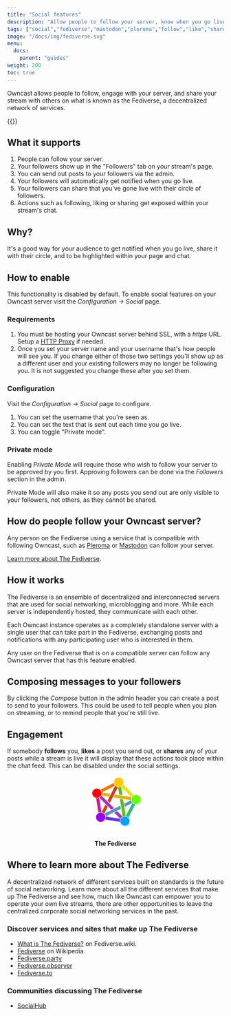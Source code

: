 ```yaml
---
title: "Social features"
description: "Allow people to follow your server, know when you go live, share and interact with your stream."
tags: ["social","fediverse","mastodon","pleroma","follow","like","share","followers"]
image: "/docs/img/fediverse.svg"
menu:
  docs:
    parent: "guides"
weight: 200
toc: true
---
```


Owncast allows people to follow, engage with your server, and share your stream with others on what is known as the Fediverse, a decentralized network of services.

{{<versionsupport feature="Social functionality" version="0.0.11">}}

## What it supports

1. People can follow your server.
1. Your followers show up in the "Followers" tab on your stream's page.
1. You can send out posts to your followers via the admin.
1. Your followers will automatically get notified when you go live.
1. Your followers can share that you've gone live with their circle of followers.
1. Actions such as following, liking or sharing get exposed within your stream's chat.

## Why?

It's a good way for your audience to get notified when you go live, share it with their circle, and to be highlighted within your page and chat.

## How to enable

This functionality is disabled by default. To enable social features on your Owncast server visit the _Configuration -> Social_ page.

### Requirements

1. You must be hosting your Owncast server behind SSL, with a _https_ URL. Setup a [HTTP Proxy](/docs/sslproxies/) if needed.
1. Once you set your server name and your username that's how people will see you. If you change either of those two settings you'll show up as a different user and your existing followers may no longer be following you. It is not suggested you change these after you set them.

### Configuration

Visit the _Configuration -> Social_ page to configure.

1. You can set the username that you're seen as.
1. You can set the text that is sent out each time you go live.
1. You can toggle "Private mode".

### Private mode

Enabling _Private Mode_ will require those who wish to follow your server to be approved by you first. Approving followers can be done via the _Followers_ section in the admin.

Private Mode will also make it so any posts you send out are only visible to your followers, not others, as they cannot be shared.

## How do people follow your Owncast server?

Any person on the Fediverse using a service that is compatible with following Owncast, such as [Pleroma](https://pleroma.social/) or [Mastodon](https://joinmastodon.org/) can follow your server.

[Learn more about The Fediverse](#learn-more).

## How it works

The Fediverse is an ensemble of decentralized and interconnected servers that are used for social networking, microblogging and more. While each server is independently hosted, they communicate with each other.

Each Owncast instance operates as a completely standalone server with a single user that can take part in the Fediverse, exchanging posts and notifications with any participating user who is interested in them.

Any user on the Fediverse that is on a compatible server can follow any Owncast server that has this feature enabled.

## Composing messages to your followers

By clicking the _Compose_ button in the admin header you can create a post to send to your followers. This could be used to tell people when you plan on streaming, or to remind people that you're still live.

## Engagement

If somebody **follows** you, **likes** a post you send out, or **shares** any of your posts while a stream is live it will display that these actions took place within the chat feed. This can be disabled under the social settings.


<center>
    <figure>
  <img src="/docs/img/fediverse.svg" width="30%" id="learn-more" />
  <figcaption>
      <h4>The Fediverse</h4>
  </figcaption>
</figure>
</center>

## Where to learn more about The Fediverse

A decentralized network of different services built on standards is the future of social networking. Learn more about all the different services that make up The Fediverse and see how, much like Owncast can empower you to operate your own live streams, there are other opportunities to leave the centralized corporate social networking services in the past.

### Discover services and sites that make up The Fediverse

- [What is The Fediverse?](https://joinfediverse.wiki/What_is_the_Fediverse%3F) on Fediverse.wiki.
- [Fediverse](https://en.wikipedia.org/wiki/Fediverse) on Wikipedia.
- [Fediverse.party](https://fediverse.party/)
- [Fediverse.observer](https://fediverse.observer/)
- [Fediverse.to](https://www.fediverse.to/)

### Communities discussing The Fediverse

- [SocialHub](https://socialhub.activitypub.rocks/)
